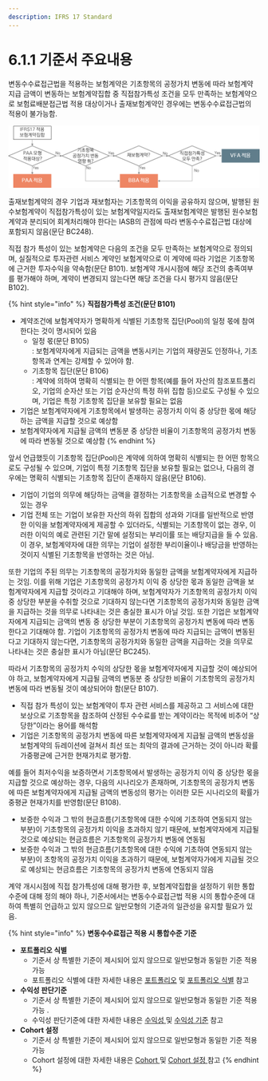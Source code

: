 ```yaml
---
description: IFRS 17 Standard
---
```


# 6.1.1 기준서 주요내용

변동수수료접근법을 적용하는 보험계약은 기초항목의 공정가치 변동에 따라 보험계약 지급 금액이 변동하는 보험계약집합 중 직접참가특성 조건을 모두 만족하는 보험계약으로 보험료배분접근법 적용 대상이거나 출재보험계약인 경우에는 변동수수료접근법의 적용이 불가능함.&#x20;

![변동수수료접근법 적용 대상](../../.gitbook/assets/그림6-2.png)

출재보험계약의 경우 기업과 재보험자는 기초항목의 이익을 공유하지 않으며, 발행된 원수보험계약이 직접참가특성이 있는 보험계약일지라도 출재보험계약은 발행된 원수보험계약과 분리되어 회계처리해야 한다는 IASB의 관점에 따라 변동수수료접근법 대상에 포함되지 않음(문단 BC248).&#x20;

직접 참가 특성이 있는 보험계약은 다음의 조건을 모두 만족하는 보험계약으로 정의되며, 실질적으로 투자관련 서비스 계약인 보험계약으로 이 계약에 따라 기업은 기초항목에 근거한 투자수익을 약속함(문단 B101). 보험계약 개시시점에 해당 조건의 충족여부를 평가해야 하며, 계약이 변경되지 않는다면 해당 조건을 다시 평가지 않음(문단 B102).

{% hint style="info" %}
**직접참가특성 조건(문단 B101)**&#x20;

* 계약조건에 보험계약자가 명확하게 식별된 기초항목 집단(Pool)의 일정 몫에 참여한다는 것이 명시되어 있음&#x20;
  * 일정 몫(문단 B105)&#x20;
    \
    : 보험계약자에게 지급되는 금액을 변동시키는 기업의 재량권도 인정하나, 기초항목과 연계는 강제할 수 있어야 함.
  *
    기초항목 집단(문단 B106)
    \
    : 계약에 의하여 명확히 식별되는 한 어떤 항목(예를 들어 자산의 참조포트폴리오, 기업의 순자산 또는 기업 순자산의 특정 하위 집합 등)으로도 구성될 수 있으며, 기업은 특정 기초항목 집단을 보유할 필요는 없음
* 기업은 보험계약자에게 기초항목에서 발생하는 공정가치 이익 중 상당한 몫에 해당하는 금액을 지급할 것으로 예상함
* 보험계약자에게 지급될 금액의 변동분 중 상당한 비율이 기초항목의 공정가치 변동에 따라 변동될 것으로 예상함
{% endhint %}

앞서 언급했듯이 기초항목 집단(Pool)은 계약에 의하여 명확히 식별되는 한 어떤 항목으로도 구성될 수 있으며, 기업이 특정 기초항목 집단을 보유할 필요는 없으나, 다음의 경우에는 명확히 식별되는 기초항목 집단이 존재하지 않음(문단 B106).&#x20;

* 기업이 기업의 의무에 해당하는 금액을 결정하는 기초항목을 소급적으로 변경할 수 있는 경우
* 기업 전체 또는 기업이 보유한 자산의 하위 집합의 성과와 기대를 일반적으로 반영한 이익을 보험계약자에게 제공할 수 있더라도, 식별되는 기초항목이 없는 경우, 이러한 이익의 예로 관련된 기간 말에 설정되는 부리이률 또는 배당지급을 들 수 있음. 이 경우, 보험계약자에 대한 의무는 기업이 설정한 부리이율이나 배당금을 반영하는 것이지 식별된 기초항목을 반영하는 것은 아님.


또한 기업의 주된 의무는 기초항목의 공정가치와 동일한 금액을 보험계약자에게 지급하는 것임. 이를 위해 기업은 기초항목의 공정가치 이익 중 상당한 몫과 동일한 금액을 보험계약자에게 지급할 것이라고 기대해야 하며, 보험계약자가 기초항목의 공정가치 이익 중 상당한 부분을 수취할 것으로 기대하지 않는다면 기초항목의 공정가치와 동일한 금액을 지급하는 것을 의무로 나타내는 것은 충실한 표시가 아닐 것임. 또한 기업은 보험계약자에게 지급되는 금액의 변동 중 상당한 부분이 기초항목의 공정가치 변동에 따라 변동한다고 기대해야 함. 기업이 기초항목의 공정가치 변동에 따라 지급되는 금액이 변동된다고 기대하지 않는다면, 기초항목의 공정가치와 동일한 금액을 지급하는 것을 의무로 나타내는 것은 충실한 표시가 아님(문단 BC245). &#x20;


따라서 기초항목의 공정가치 수익의 상당한 몫을 보험계약자에게 지급할 것이 예상되어야 하고, 보험계약자에게 지급될 금액의 변동분 중 상당한 비율이 기초항목의 공정가치 변동에 따라 변동될 것이 예상되어야 함(문단 B107).

* 직접 참가 특성이 있는 보험계약이 투자 관련 서비스를 제공하고 그 서비스에 대한 보상으로 기초항목을 참조하여 산정된 수수료를 받는 계약이라는 목적에 비추어 “상당한”이라는 용어를 해석함&#x20;
* 기업은 기초항목의 공정가치 변동에 따른 보험계약자에게 지급될 금액의 변동성을 보험계약의 듀레이션에 걸쳐서 최선 또는 최악의 결과에 근거하는 것이 아니라 확률가중평균에 근거한 현재가치로 평가함.&#x20;

예를 들어 최저수익을 보증하면서 기초항목에서 발생하는 공정가치 이익 중 상당한 몫을 지급할 것으로 예상하는 경우, 다음의 시나리오가 존재하며, 기초항목의 공정가치 변동에 따른 보험계약자에게 지급될 금액의 변동성의 평가는 이러한 모든 시나리오의 확률가중평균 현재가치를 반영함(문단 B108).

* 보증한 수익과 그 밖의 현금흐름(기초항목에 대한 수익에 기초하여 연동되지 않는 부분)이 기초항목의 공정가치 이익을 초과하지 않기 때문에, 보험계약자에게 지급될 것으로 예상되는 현금흐름은 기초항목의 공정가치 변동에 연동됨&#x20;
* 보증한 수익과 그 밖의 현금흐름(기초항목에 대한 수익에 기초하여 연동되지 않는 부분)이 초항목의 공정가치 이익을 초과하기 때문에, 보험계약자가에게 지급될 것으로 예상되는 현금흐름은 기초항목의 공정가치 변동에 연동되지 않음

계약 개시시점에 직접 참가특성에 대해 평가한 후, 보험계약집합을 설정하기 위한 통합수준에 대해 정의 해야 하나, 기준서에서는 변동수수료접근법 적용 시의 통합수준에 대하여 특별히 언급하고 있지 않으므로 일반모형의 기준과의 일관성을 유지할 필요가 있음.&#x20;

{% hint style="info" %}
**변동수수료접근 적용 시 통합수준 기준**&#x20;

* **포트폴리오 식별**&#x20;
  * 기준서 상 특별한 기준이 제시되어 있지 않으므로 일반모형과 동일한 기준 적용 가능&#x20;
  *
    포트폴리오 식별에 대한 자세한 내용은 [포트폴리오](../../2./untitled-1/2.3.1.md#undefined) 및 [포트폴리오 식별](../../2./untitled-1/2.3.3.md#undefined) 참고&#x20;
* **수익성 판단기준**
  * 기준서 상 특별한 기준이 제시되어 있지 않으므로 일반모형과 동일한 기준 적용 가능 .&#x20;
  * 수익성 판단기준에 대한 자세한 내용은 [수익성 ](../../2./untitled-1/2.3.1.md#undefined-1)및 [수익성 기준](../../2./untitled-1/2.3.3.md#undefined-1) 참고&#x20;
* **Cohort 설정**
  * 기준서 상 특별한 기준이 제시되어 있지 않으므로 일반모형과 동일한 기준 적용 가능
  * Cohort 설정에 대한 자세한 내용은 [Cohort ](../../2./untitled-1/2.3.1.md#cohort)및 [Cohort 설정 ](../../2./untitled-1/2.3.3.md#cohort)참고
{% endhint %}
